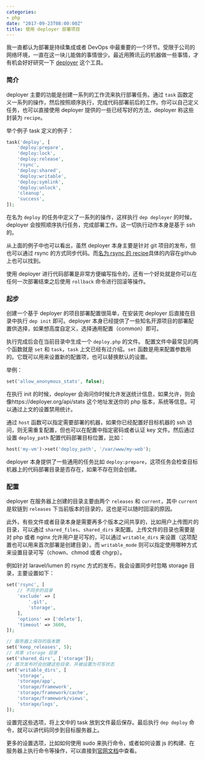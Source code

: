 ```yaml
---
categories:
- php
date: "2017-09-23T08:00:00Z"
title: 使用 deployer 部署项目
---
```


我一直都认为部署是持续集成或者 DevOps 中最重要的一个环节。受限于公司的网络环境，一直在这一块儿能做的事情很少。最近用腾讯云的机器做一些事情，才有机会好好研究一下 [deployer](https://github.com/deployphp/deployer) 这个工具。

### 简介

deployer 主要的功能是创建一系列的工作流来执行部署任务。通过 `task` 函数定义一系列的操作，然后按照顺序执行，完成代码部署前后的工作。你可以自己定义任务，也可以直接使用 deployer 提供的一些已经写好的方法，deployer 称这些封装为 `recipe`。

举个例子 task 定义的例子：

``` php
task('deploy', [
    'deploy:prepare',
    'deploy:lock',
    'deploy:release',
    'rsync',
    'deploy:shared',
    'deploy:writable',
    'deploy:symlink',
    'deploy:unlock',
    'cleanup',
    'success',
]);
```

在名为 `deploy` 的任务中定义了一系列的操作，这样执行 `dep deployer` 的时候，deployer 会按照顺序执行任务，完成部署工作。这一切执行动作本身是基于 ssh 的。

从上面的例子中也可以看出，虽然 deployer 本身主要是针对 git 项目的发布，但也可以通过 rsync 的方式同步代码。而[名为 rsync 的 recipe](https://github.com/deployphp/recipes/blob/master/recipe/rsync.php)具体的内容在github上也可以找到。

使用 deployer 进行代码部署是非常方便编写指令的，还有一个好处就是你可以在任何一次部署结束之后使用 `rollback` 命令进行回滚等操作。

### 起步

创建一个基于 deployer 的项目部署配置很简单，在安装完 deployer 后直接在目录中执行 `dep init` 即可。deployer 本身已经提供了一些知名开源项目的部署配置供选择，如果想高度自定义，选择通用配置（common）即可。

执行完成后会在当前目录中生成一个 `deploy.php` 的文件。 配置文件中最常见的两个函数就是 `set` 和 `task`，`task` 上文已经有过介绍。`set` 函数是用来配置参数用的。它既可以用来设置新的配置项，也可以替换默认的设置。

举例：

``` php
set('allow_anonymous_stats', false);
```

在执行 init 的时候，deployer 会询问你时候允许发送统计信息，如果允许，则会像https://deployer.org/api/stats 这个地址发送你的 php 版本，系统等信息。可以通过上文的设置禁用统计。

通过 `host` 函数可以指定需要部署的机器，如果你已经配置好目标机器的 ssh 访问，则无需重复配置，但也可以在配置中指定密码或者认证 key 文件。然后通过设置 `deploy_path` 配置代码部署目标位置，比如：

``` php
host('my-vm')->set('deploy_path', '/var/www/my-web');
```

deployer 本身提供了一些通用的任务比如 `deploy:prepare`，这项任务会检查目标机器上的代码部署目录是否存在，如果不存在则会创建。

### 配置

deployer 在服务器上创建的目录主要由两个 `releases` 和 `current`，其中 `current` 是软链到 `releases` 下当前版本的目录的，这也是可以随时回滚的原因。

此外，有些文件或者目录本身是需要再多个版本之间共享的，比如用户上传图片的目录，可以通过 `shared_files`、`shared_dirs` 来配置。上传文件的目录也需要是对 php 或者 nginx 允许用户是可写的，可以通过 `writable_dirs` 来设置（这项配置也可以用来首次部署是创建目录）。而 `writable_mode` 则可以指定使用哪种方式来设置目录可写（chown、chmod 或者 chgrp）。

例如针对 laravel/lumen 的 rsync 方式的发布，我会设置同步时忽略 storage 目录，主要设置如下：

``` php
set('rsync', [
    // 不同步的目录
    'exclude' => [
        '.git',
        'storage',
    ],
    'options' => ['delete'],
    'timeout' => 3600,
]);

// 服务器上保存的版本数
set('keep_releases', 5);
// 共享 storage 目录
set('shared_dirs', ['storage']);
// 首次发布时会创建这些目录，并被设置为可写状态
set('writable_dirs', [
    'storage',
    'storage/app',
    'storage/framework',
    'storage/framework/cache',
    'storage/framework/views',
    'storage/logs',
]);
```

设置完这些选项，将上文中的 task 放到文件最后保存。最后执行 `dep deploy` 命令，就可以讲代码同步到目标服务器上。

更多的设置选项，比如如何使用 sudo 来执行命令，或者如何设置 js 的构建、在服务器上执行命令等操作，可以直接到[官网文档](https://deployer.org/docs/configuration)中查看。
